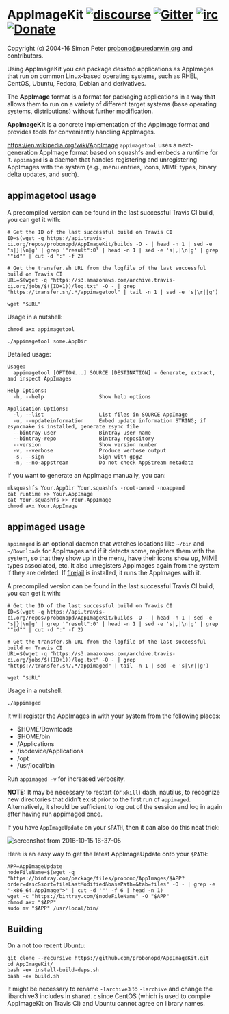 # AppImageKit [![discourse](https://img.shields.io/badge/forum-discourse-orange.svg)](http://discourse.appimage.org) [![Gitter](https://badges.gitter.im/Join%20Chat.svg)](https://gitter.im/probonopd/AppImageKit?utm_source=badge&utm_medium=badge&utm_campaign=pr-badge) [![irc](https://img.shields.io/badge/IRC-%23AppImage%20on%20freenode-blue.svg)](https://webchat.freenode.net/?channels=AppImage) [![Donate](https://img.shields.io/badge/Donate-PayPal-green.svg)](https://www.paypal.com/cgi-bin/webscr?cmd=_s-xclick&hosted_button_id=ZT9CL8M5TJU72)

Copyright (c) 2004-16 Simon Peter <probono@puredarwin.org> and contributors.

Using AppImageKit you can package desktop applications as AppImages that run on common Linux-based operating systems, such as RHEL, CentOS, Ubuntu, Fedora, Debian and derivatives.

The __AppImage__ format is a format for packaging applications in a way that allows them to
run on a variety of different target systems (base operating systems, distributions) without further modification. 

__AppImageKit__  is  a  concrete  implementation  of  the  AppImage  format  and  provides  tools  for
conveniently handling AppImages.

https://en.wikipedia.org/wiki/AppImage
`appimagetool` uses a next-generation AppImage format based on squashfs and embeds a runtime for it. `appimaged` is a daemon that handles registering and unregistering AppImages with the system (e.g., menu entries, icons, MIME types, binary delta updates, and such).

## appimagetool usage

A precompiled version can be found in the last successful Travis CI build, you can get it with:

```
# Get the ID of the last successful build on Travis CI
ID=$(wget -q https://api.travis-ci.org/repos/probonopd/AppImageKit/builds -O - | head -n 1 | sed -e 's|}|\n|g' | grep '"result":0' | head -n 1 | sed -e 's|,|\n|g' | grep '"id"' | cut -d ":" -f 2)

# Get the transfer.sh URL from the logfile of the last successful build on Travis CI
URL=$(wget -q "https://s3.amazonaws.com/archive.travis-ci.org/jobs/$((ID+1))/log.txt" -O - | grep "https://transfer.sh/.*/appimagetool" | tail -n 1 | sed -e 's|\r||g')

wget "$URL"
```
Usage in a nutshell:
```
chmod a+x appimagetool

./appimagetool some.AppDir
```

Detailed usage:
```
Usage:
  appimagetool [OPTION...] SOURCE [DESTINATION] - Generate, extract, and inspect AppImages

Help Options:
  -h, --help                  Show help options

Application Options:
  -l, --list                  List files in SOURCE AppImage
  -u, --updateinformation     Embed update information STRING; if zsyncmake is installed, generate zsync file
  --bintray-user              Bintray user name
  --bintray-repo              Bintray repository
  --version                   Show version number
  -v, --verbose               Produce verbose output
  -s, --sign                  Sign with gpg2
  -n, --no-appstream          Do not check AppStream metadata
```

If you want to generate an AppImage manually, you can:

```
mksquashfs Your.AppDir Your.squashfs -root-owned -noappend
cat runtime >> Your.AppImage
cat Your.squashfs >> Your.AppImage
chmod a+x Your.AppImage
```
## appimaged usage

`appimaged` is an optional daemon that watches locations like `~/bin` and `~/Downloads` for AppImages and if it detects some, registers them with the system, so that they show up in the menu, have their icons show up, MIME types associated, etc. It also unregisters AppImages again from the system if they are deleted. If [firejail](https://github.com/netblue30/firejail) is installed, it runs the AppImages with it.

A precompiled version can be found in the last successful Travis CI build, you can get it with:

```
# Get the ID of the last successful build on Travis CI
ID=$(wget -q https://api.travis-ci.org/repos/probonopd/AppImageKit/builds -O - | head -n 1 | sed -e 's|}|\n|g' | grep '"result":0' | head -n 1 | sed -e 's|,|\n|g' | grep '"id"' | cut -d ":" -f 2)

# Get the transfer.sh URL from the logfile of the last successful build on Travis CI
URL=$(wget -q "https://s3.amazonaws.com/archive.travis-ci.org/jobs/$((ID+1))/log.txt" -O - | grep "https://transfer.sh/.*/appimaged" | tail -n 1 | sed -e 's|\r||g')

wget "$URL"
```
Usage in a nutshell:

```
./appimaged
```
It will register the AppImages in with your system from the following places:
* $HOME/Downloads
* $HOME/bin
* /Applications
* /isodevice/Applications
* /opt
* /usr/local/bin

Run `appimaged -v` for increased verbosity.

__NOTE:__ It may be necessary to restart (or `xkill`) dash, nautilus, to recognize new directories that didn't exist prior to the first run of `appimaged`. Alternatively, it should be sufficient to log out of the session and log in again after having run appimaged once.

If you have `AppImageUpdate` on your `$PATH`, then it can also do this neat trick:

![screenshot from 2016-10-15 16-37-05](https://cloud.githubusercontent.com/assets/2480569/19410850/0390fe9c-92f6-11e6-9882-3ca6d360a190.jpg)

Here is an easy way to get the latest AppImageUpdate onto your `$PATH`:

```
APP=AppImageUpdate
nodeFileName=$(wget -q "https://bintray.com/package/files/probono/AppImages/$APP?order=desc&sort=fileLastModified&basePath=&tab=files" -O - | grep -e '-x86_64.AppImage">' | cut -d '"' -f 6 | head -n 1)
wget -c "https://bintray.com/$nodeFileName" -O "$APP"
chmod a+x "$APP"
sudo mv "$APP" /usr/local/bin/
```

## Building

On a not too recent Ubuntu:
```
git clone --recursive https://github.com/probonopd/AppImageKit.git
cd AppImageKit/
bash -ex install-build-deps.sh
bash -ex build.sh
```

It might be necessary to rename `-larchive3` to `-larchive` and change the libarchive3 includes in `shared.c` since CentOS (which is used to compile AppImageKit on Travis CI) and Ubuntu cannot agree on library names.
